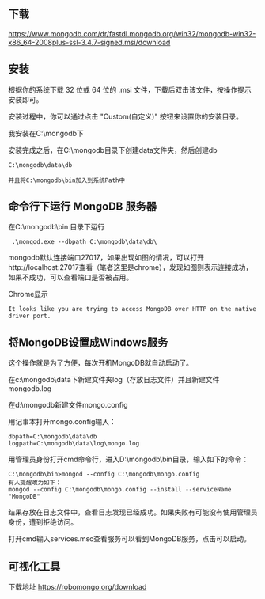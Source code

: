 

## 下载
https://www.mongodb.com/dr/fastdl.mongodb.org/win32/mongodb-win32-x86_64-2008plus-ssl-3.4.7-signed.msi/download


## 安装

根据你的系统下载 32 位或 64 位的 .msi 文件，下载后双击该文件，按操作提示安装即可。

安装过程中，你可以通过点击 "Custom(自定义)" 按钮来设置你的安装目录。

我安装在C:\mongodb下

安装完成之后，在C:\mongodb目录下创建data文件夹，然后创建db
```
C:\mongodb\data\db
```

`并且将C:\mongodb\bin加入到系统Path中`

## 命令行下运行 MongoDB 服务器

在C:\mongodb\bin 目录下运行
```
 .\mongod.exe --dbpath C:\mongodb\data\db\
```

mongodb默认连接端口27017，如果出现如图的情况，可以打开http://localhost:27017查看（笔者这里是chrome），发现如图则表示连接成功，如果不成功，可以查看端口是否被占用。

Chrome显示
```
It looks like you are trying to access MongoDB over HTTP on the native driver port.
```

## 将MongoDB设置成Windows服务

这个操作就是为了方便，每次开机MongoDB就自动启动了。

在c:\mongodb\data下新建文件夹log（存放日志文件）并且新建文件mongodb.log

在d:\mongodb新建文件mongo.config


用记事本打开mongo.config输入：
```
dbpath=C:\mongodb\data\db
logpath=C:\mongodb\data\log\mongo.log  
```


用管理员身份打开cmd命令行，进入D:\mongodb\bin目录，输入如下的命令：
```
C:\mongodb\bin>mongod --config C:\mongodb\mongo.config 
有人提醒改为如下：
mongod --config C:\mongodb\mongo.config --install --serviceName "MongoDB"
```

结果存放在日志文件中，查看日志发现已经成功。如果失败有可能没有使用管理员身份，遭到拒绝访问。


打开cmd输入services.msc查看服务可以看到MongoDB服务，点击可以启动。


## 可视化工具

下载地址 https://robomongo.org/download










